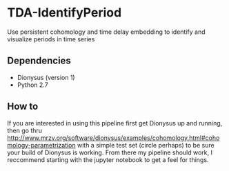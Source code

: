 # TDA-IdentifyPeriod
Use persistent cohomology and time delay embedding to identify and visualize periods in time series

## Dependencies
 - Dionysus (version 1)
 - Python 2.7

## How to
If you are interested in using this pipeline first get Dionysus up and running, then go thru http://www.mrzv.org/software/dionysus/examples/cohomology.html#cohomology-parametrization with a simple test set (circle perhaps) to be sure your build of Dionysus is working.  From there my pipeline should work, I reccommend starting with the jupyter notebook to get a feel for things.
